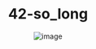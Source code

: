<div align="center">

# 42-so_long

![image](https://user-images.githubusercontent.com/67876847/188782769-69ebed84-c5f4-4cb5-8c37-8e68faedb62d.png)

</div>

